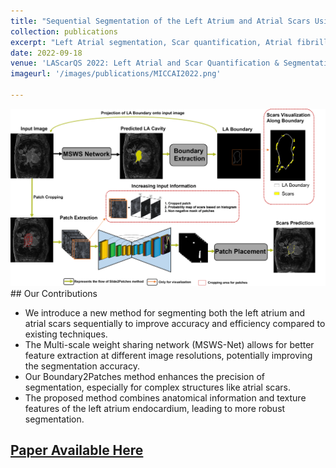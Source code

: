 ```yaml
---
title: "Sequential Segmentation of the Left Atrium and Atrial Scars Using a Multi-scale Weight Sharing Network and Boundary-based Processing"
collection: publications
excerpt: "Left Atrial segmentation, Scar quantification, Atrial fibrillation (AF), Multi-scale Weight Sharing NetworkBoundary2patches."
date: 2022-09-18
venue: 'LAScarQS 2022: Left Atrial and Scar Quantification & Segmentation Challenge in conjunction with STACOM and MICCAI 2022 (Sep 18th, 2022, Singapore)'
imageurl: '/images/publications/MICCAI2022.png'

---
```

<center><img src = '/images/publications/MICCAI2022.png'></center>
## Our Contributions 

- We introduce a new method for segmenting both the left atrium and atrial scars sequentially to improve accuracy and efficiency compared to existing techniques.
- The Multi-scale weight sharing network (MSWS-Net) allows for better feature extraction at different image resolutions, potentially improving the segmentation accuracy.
- Our  Boundary2Patches method enhances the precision of segmentation, especially for complex structures like atrial scars.
- The proposed method combines anatomical information and texture features of the left atrium endocardium, leading to more robust segmentation.

## [Paper Available Here](https://link.springer.com/chapter/10.1007/978-3-031-31778-1_7)
